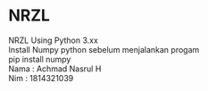 # NRZL
NRZL Using Python 3.xx \
Install Numpy python sebelum menjalankan progam \
pip install numpy \
Nama : Achmad Nasrul H \
Nim : 1814321039 
